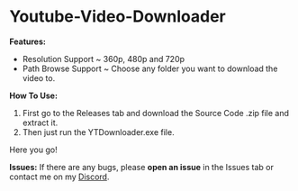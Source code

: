 # Youtube-Video-Downloader

**Features:**
- Resolution Support ~ 360p, 480p and 720p<br>
- Path Browse Support ~ Choose any folder you want to download the video to.<br>

**How To Use:**
1. First go to the Releases tab and download the Source Code .zip file and extract it.<br>
2. Then just run the YTDownloader.exe file.<br>

Here you go!<br>

**Issues:**
If there are any bugs, please **open an issue** in the Issues tab or contact me on my [Discord](https://discord.gg/ka89e7X).<br>
